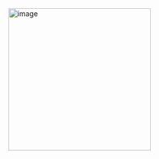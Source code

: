 <img width="282" alt="image" src="https://user-images.githubusercontent.com/101534144/163744276-5d27afa5-ce85-4719-a390-c7e4ce21a66c.png">
